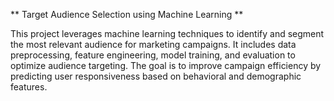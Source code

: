 ** Target Audience Selection using Machine Learning **

This project leverages machine learning techniques to identify and segment the most relevant audience for marketing campaigns. It includes data preprocessing, feature engineering, model training, and evaluation to optimize audience targeting. The goal is to improve campaign efficiency by predicting user responsiveness based on behavioral and demographic features.
